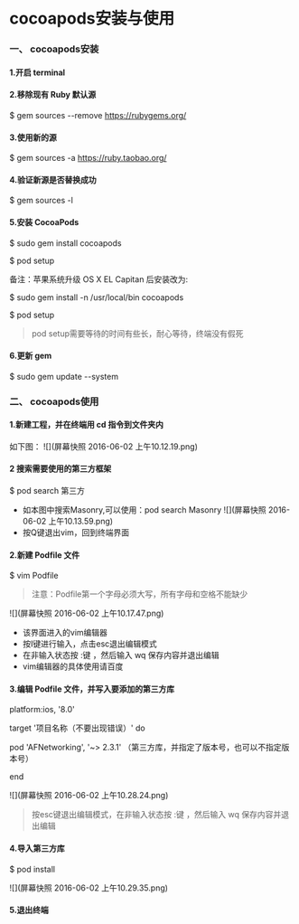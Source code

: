 # cocoapods安装与使用
### 一、 cocoapods安装

#### 1.开启 terminal
#### 2.移除现有 Ruby 默认源
$ gem sources --remove https://rubygems.org/

#### 3.使用新的源
$ gem sources -a https://ruby.taobao.org/

#### 4.验证新源是否替换成功
$ gem sources -l

#### 5.安装 CocoaPods
$ sudo gem install cocoapods

$ pod setup

备注：苹果系统升级 OS X EL Capitan 后安装改为:

$ sudo gem install -n /usr/local/bin cocoapods

$ pod setup

> pod setup需要等待的时间有些长，耐心等待，终端没有假死

#### 6.更新 gem
$ sudo gem update --system

### 二、 cocoapods使用

#### 1.新建工程，并在终端用 cd 指令到文件夹内
如下图：
![](屏幕快照 2016-06-02 上午10.12.19.png)

#### 2 搜索需要使用的第三方框架
$ pod search 第三方
- 如本图中搜索Masonry,可以使用：pod search Masonry
![](屏幕快照 2016-06-02 上午10.13.59.png)
- 按Q键退出vim，回到终端界面

#### 2.新建 Podfile 文件
$ vim Podfile
> 注意：Podfile第一个字母必须大写，所有字母和空格不能缺少

![](屏幕快照 2016-06-02 上午10.17.47.png)
- 该界面进入的vim编辑器
- 按I键进行输入，点击esc退出编辑模式
- 在非输入状态按 :键 ，然后输入 wq 保存内容并退出编辑
- vim编辑器的具体使用请百度

#### 3.编辑 Podfile 文件，并写入要添加的第三方库
platform:ios, '8.0'

target '项目名称（不要出现错误）' do

pod 'AFNetworking', '~> 2.3.1' （第三方库，并指定了版本号，也可以不指定版本号）

end

![](屏幕快照 2016-06-02 上午10.28.24.png)
> 按esc键退出编辑模式，在非输入状态按 :键 ，然后输入 wq 保存内容并退出编辑

#### 4.导入第三方库
$ pod install

![](屏幕快照 2016-06-02 上午10.29.35.png)

#### 5.退出终端

